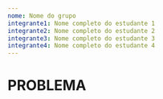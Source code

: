 ```yaml
---
nome: Nome do grupo
integrante1: Nome completo do estudante 1
integrante2: Nome completo do estudante 2
integrante3: Nome completo do estudante 3
integrante4: Nome completo do estudante 4
--- 
```



# PROBLEMA


